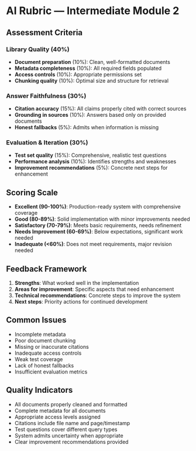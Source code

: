 # AI Rubric — Intermediate Module 2

## Assessment Criteria

### Library Quality (40%)

- **Document preparation** (10%): Clean, well-formatted documents
- **Metadata completeness** (10%): All required fields populated
- **Access controls** (10%): Appropriate permissions set
- **Chunking quality** (10%): Optimal size and structure for retrieval

### Answer Faithfulness (30%)

- **Citation accuracy** (15%): All claims properly cited with correct sources
- **Grounding in sources** (10%): Answers based only on provided documents
- **Honest fallbacks** (5%): Admits when information is missing

### Evaluation & Iteration (30%)

- **Test set quality** (15%): Comprehensive, realistic test questions
- **Performance analysis** (10%): Identifies strengths and weaknesses
- **Improvement recommendations** (5%): Concrete next steps for enhancement

## Scoring Scale

- **Excellent (90-100%)**: Production-ready system with comprehensive coverage
- **Good (80-89%)**: Solid implementation with minor improvements needed
- **Satisfactory (70-79%)**: Meets basic requirements, needs refinement
- **Needs Improvement (60-69%)**: Below expectations, significant work needed
- **Inadequate (<60%)**: Does not meet requirements, major revision needed

## Feedback Framework

1. **Strengths**: What worked well in the implementation
2. **Areas for improvement**: Specific aspects that need enhancement
3. **Technical recommendations**: Concrete steps to improve the system
4. **Next steps**: Priority actions for continued development

## Common Issues

- Incomplete metadata
- Poor document chunking
- Missing or inaccurate citations
- Inadequate access controls
- Weak test coverage
- Lack of honest fallbacks
- Insufficient evaluation metrics

## Quality Indicators

- All documents properly cleaned and formatted
- Complete metadata for all documents
- Appropriate access levels assigned
- Citations include file name and page/timestamp
- Test questions cover different query types
- System admits uncertainty when appropriate
- Clear improvement recommendations provided

